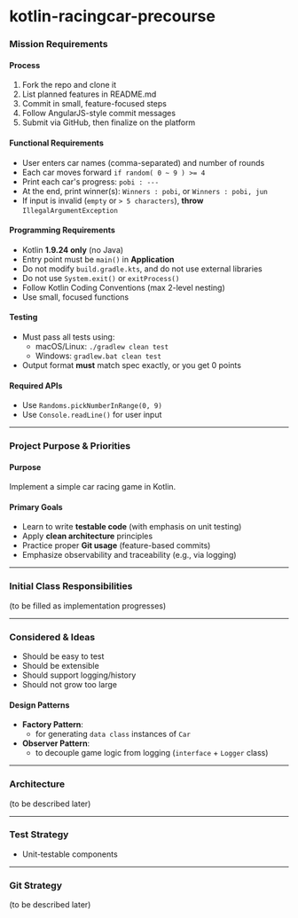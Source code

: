 # kotlin-racingcar-precourse

### Mission Requirements

#### Process
1. Fork the repo and clone it
2. List planned features in README.md
3. Commit in small, feature-focused steps
4. Follow AngularJS-style commit messages
5. Submit via GitHub, then finalize on the platform

#### Functional Requirements
- User enters car names (comma-separated) and number of rounds
- Each car moves forward `if random( 0 ~ 9 ) >= 4`
- Print each car's progress: `pobi : ---`
- At the end, print winner(s): `Winners : pobi`, or `Winners : pobi, jun`
- If input is invalid (`empty` or `> 5 characters`), **throw** `IllegalArgumentException`

#### Programming Requirements
- Kotlin **1.9.24 only** (no Java)
- Entry point must be `main()` in **Application**
- Do not modify `build.gradle.kts`, and do not use external libraries
- Do not use `System.exit()` or `exitProcess()`
- Follow Kotlin Coding Conventions (max 2-level nesting)
- Use small, focused functions

#### Testing
- Must pass all tests using:
  - macOS/Linux: `./gradlew clean test`
  - Windows: `gradlew.bat clean test`
- Output format **must** match spec exactly, or you get 0 points

#### Required APIs
- Use `Randoms.pickNumberInRange(0, 9)`
- Use `Console.readLine()` for user input

---

### Project Purpose & Priorities

#### Purpose
Implement a simple car racing game in Kotlin.

#### Primary Goals
- Learn to write **testable code** (with emphasis on unit testing)
- Apply **clean architecture** principles
- Practice proper **Git usage** (feature-based commits)
- Emphasize observability and traceability (e.g., via logging)

---

### Initial Class Responsibilities

(to be filled as implementation progresses)

---

### Considered & Ideas
- Should be easy to test
- Should be extensible
- Should support logging/history
- Should not grow too large

#### Design Patterns
- **Factory Pattern**:
  - for generating `data class` instances of `Car`
- **Observer Pattern**:
  - to decouple game logic from logging (`interface` + `Logger` class)
---
### Architecture

(to be described later)

---

### Test Strategy
- Unit-testable components

---
### Git Strategy
(to be described later)

